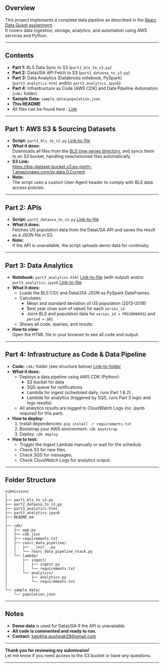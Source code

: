 ## Overview

This project implements a complete data pipeline as described in the [Rearc Data Quest assignment](https://github.com/rearc-data/quest).   
It covers data ingestion, storage, analytics, and automation using AWS services and Python.

---

## Contents

- **Part 1:** BLS Data Sync to S3 (`part1_bls_to_s3.py`)
- **Part 2:** DataUSA API Fetch to S3 (`part2_datausa_to_s3.py`)
- **Part 3:** Data Analytics (Databricks notebook, PySpark) (`part3_analytics.html` and/or `part3_analytics.ipynb`)
- **Part 4:** Infrastructure as Code (AWS CDK) and Data Pipeline Automation (`cdk/` folder)
- **Sample Data:** `sample_data/population.json`
- **This README**
- All files can be found here : [Link](https://drive.google.com/drive/folders/134x4619Yu0VpE_kexBRqv0e0kJEQZeSN?usp=sharing)

---

## Part 1: AWS S3 & Sourcing Datasets

- **Script:** `part1_bls_to_s3.py` [Link-to-file](https://drive.google.com/file/d/1dshWpz4swT2RZXfEPFEazp7E2SXO-1dl/view?usp=drive_link)
- **What it does:**  
  Downloads all files from the [BLS time series directory](https://download.bls.gov/pub/time.series/pr/), and syncs them to an S3 bucket, handling new/removed files automatically.
- **S3 Link:**  
  https://bls-dataset-bucket.s3.eu-north-1.amazonaws.com/pr.data.0.Current
- **Note:**  
  The script uses a custom User-Agent header to comply with BLS data access policies.


---

## Part 2: APIs

- **Script:** `part2_datausa_to_s3.py` [Link-to-file](https://drive.google.com/file/d/1GqZoqBDtve0og_iFyG3oYfgA2bREdypR/view?usp=drive_link)
- **What it does:**  
  Fetches US population data from the DataUSA API and saves the result as a JSON file in S3.
- **Note:**  
  If the API is unavailable, the script uploads demo data for continuity.

---

## Part 3: Data Analytics

- **Notebook:** `part3_analytics.html` [Link-to-file](https://drive.google.com/file/d/1JSPAte6Fs-lau7ydF9ih1BYlzBMoRPSx/view?usp=drive_link) (with output) and/or `part3_analytics.ipynb` [Link-to-file](https://drive.google.com/file/d/1IPRmd2Um7zSpTI6GsMNPiWm9TSPBQsbo/view?usp=drive_link)
- **What it does:**  
  - Loads the BLS CSV and DataUSA JSON as PySpark DataFrames.
  - Calculates:
    - Mean and standard deviation of US population (2013–2018)
    - Best year (max sum of value) for each `series_id`
    - Joins BLS and population data for `series_id = PRS30006032` and `period = Q01`
  - Shows all code, queries, and results.
- **How to view:**  
  Open the HTML file in your browser to see all code and output.  

---

## Part 4: Infrastructure as Code & Data Pipeline

- **Code:** `cdk/` folder (see structure below) [Link-to-folder](https://drive.google.com/drive/folders/17QzHbd7aIIwB2EgyxVJNZMMlhw1xeqQR?usp=drive_link)
- **What it does:**  
  - Deploys a data pipeline using AWS CDK (Python):
    - S3 bucket for data
    - SQS queue for notifications
    - Lambda for ingest (scheduled daily, runs Part 1 & 2)
    - Lambda for analytics (triggered by SQS, runs Part 3 logic and logs results)
  - All analytics results are logged to CloudWatch Logs (no .ipynb required for this part).
- **How to deploy:**
  1. Install dependencies: `pip install -r requirements.txt`
  2. Bootstrap your AWS environment: `cdk bootstrap`
  3. Deploy: `cdk deploy`
- **How to test:**
  - Trigger the Ingest Lambda manually or wait for the schedule.
  - Check S3 for new files.
  - Check SQS for messages.
  - Check CloudWatch Logs for analytics output.

---

## Folder Structure

```
submission/
│
├── part1_bls_to_s3.py
├── part2_datausa_to_s3.py
├── part3_analytics.html
├── part3_analytics.ipynb
├── README.md
│
├── cdk/
│   ├── app.py
│   ├── cdk.json
│   ├── requirements.txt
│   ├── rearc_data_pipeline/
│   │   ├── __init__.py
│   │   └── rearc_data_pipeline_stack.py
│   └── lambda/
│       ├── ingest/
│       │   ├── ingest.py
│       │   └── requirements.txt
│       └── analytics/
│           ├── analytics.py
│           └── requirements.txt
│
└── sample_data/
    └── population.json
```

---

## Notes

- **Demo data** is used for DataUSA if the API is unavailable.
- **All code is commented and ready to run.**
- **Contact:** kalokhe.pushpak28@gmail.com

---

**Thank you for reviewing my submission!**  
Let me know if you need access to the S3 bucket or have any questions.

---
